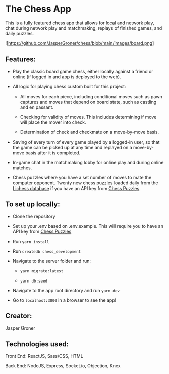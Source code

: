 # The Chess App

This is a fully featured chess app that allows for local and network play, chat during network play and matchmaking, replays of finished games, and daily puzzles.

![https://github.com/JasperGroner/chess/blob/main/images/board.png]

## Features: 

  - Play the classic board game chess, either locally against a friend or online (if logged in and app is deployed to the web).

  - All logic for playing chess custom built for this project:

    * All moves for each piece, including conditional moves such as pawn captures and moves that depend on board state, such as castling and en passant.

    * Checking for validity of moves. This includes determining if move will place the mover into check.

    * Determination of check and checkmate on a move-by-move basis.
  
  - Saving of every turn of every game played by a logged-in user, so that the game can be picked up at any time and replayed on a move-by-move basis after it is completed.

  - In-game chat in the matchmaking lobby for online play and during online matches.

  - Chess puzzles where you have a set number of moves to mate the computer opponent. Twenty new chess puzzles loaded daily from the [Lichess database](https://database.lichess.org/#puzzles) if you have an API key from [Chess Puzzles](https://rapidapi.com/KeeghanM/api/chess-puzzles).

## To set up locally:

  - Clone the repository

  - Set up your .env based on .env.example. This will require you to have an API key from [Chess Puzzles](https://rapidapi.com/KeeghanM/api/chess-puzzles)

  - Run `yarn install`

  - Run `createdb chess_development`

  - Navigate to the server folder and run:

    * `yarn migrate:latest`

    * `yarn db:seed`

  - Navigate to the app root directory and run `yarn dev`

  - Go to `localhost:3000` in a browser to see the app!

## Creator:

Jasper Groner

## Technologies used: 

Front End: ReactJS, Sass/CSS, HTML

Back End: NodeJS, Express, Socket.io, Objection, Knex